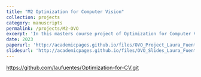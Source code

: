 ```yaml
---
title: "M2 Optimization for Computer Vision"
collection: projects
category: manuscripts
permalink: /projects/M2-OVO
excerpt: 'In this masters course project of Optimization for Computer Vision I aimed to analyze an article focused on Optimization and computer vision, construct a report and implement some of the algorithms presented. I chose to work on the paper: Ultrasound speckle reduction using adaptive wavelet thresholding presented by Anterpreet Kaur Bedi and Ramesh Kumar Sunkaria in 2022.'
date: 2023
paperurl: 'http://academicpages.github.io/files/OVO_Project_Laura_Fuentes.pdf'
slidesurl: 'http://academicpages.github.io/files/OVO_Slides_Laura_Fuentes.pdf'
---
```


https://github.com/laufuentes/Optimization-for-CV.git